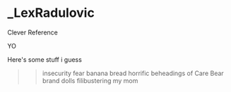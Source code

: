# _LexRadulovic
Clever Reference


YO

Here's some stuff i guess

>>insecurity
>fear
>banana bread
>horrific beheadings of Care Bear brand dolls
>filibustering my mom
